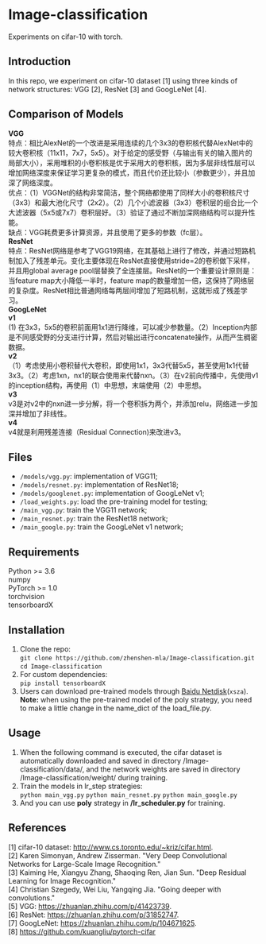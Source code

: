 # Image-classification

  Experiments on cifar-10 with torch.         
  
## Introduction
  In this repo, we experiment on cifar-10 dataset [1] using three kinds of network structures: VGG [2], ResNet [3] and GoogLeNet [4].   

## Comparison of Models
  **VGG**  
  特点：相比AlexNet的一个改进是采用连续的几个3x3的卷积核代替AlexNet中的较大卷积核（11x11，7x7，5x5）。对于给定的感受野（与输出有关的输入图片的局部大小），采用堆积的小卷积核是优于采用大的卷积核，因为多层非线性层可以增加网络深度来保证学习更复杂的模式，而且代价还比较小（参数更少），并且加深了网络深度。  
  优点：（1）VGGNet的结构非常简洁，整个网络都使用了同样大小的卷积核尺寸（3x3）和最大池化尺寸（2x2）。（2）几个小滤波器（3x3）卷积层的组合比一个大滤波器（5x5或7x7）卷积层好。（3）验证了通过不断加深网络结构可以提升性能。  
  缺点：VGG耗费更多计算资源，并且使用了更多的参数（fc层）。  
  **ResNet**  
  特点：ResNet网络是参考了VGG19网络，在其基础上进行了修改，并通过短路机制加入了残差单元。变化主要体现在ResNet直接使用stride=2的卷积做下采样，并且用global average pool层替换了全连接层。ResNet的一个重要设计原则是：当feature map大小降低一半时，feature map的数量增加一倍，这保持了网络层的复杂度。ResNet相比普通网络每两层间增加了短路机制，这就形成了残差学习。  
  **GoogLeNet**  
  **v1**  
  (1) 在3x3，5x5的卷积前面用1x1进行降维，可以减少参数量。（2）Inception内部是不同感受野的分支进行计算，然后对输出进行concatenate操作，从而产生稠密数据。  
  **v2**  
  （1）考虑使用小卷积替代大卷积，即使用1x1，3x3代替5x5，甚至使用1x1代替3x3。（2）考虑1xn，nx1的联合使用来代替nxn。（3）在v2前向传播中，先使用v1的inception结构，再使用（1）中思想，末端使用（2）中思想。  
  **v3**  
  v3是对v2中的nxn进一步分解，将一个卷积拆为两个，并添加relu，网络进一步加深并增加了非线性。  
  **v4**  
  v4就是利用残差连接（Residual Connection)来改进v3。  

## Files
  * `/models/vgg.py`: implementation of VGG11;  
  * `/models/resnet.py`: implementation of ResNet18;  
  * `/models/googlenet.py`: implementation of GoogLeNet v1;  
  * `/load_weights.py`: load the pre-training model for testing;  
  * `/main_vgg.py`: train the VGG11 network;  
  * `/main_resnet.py`: train the ResNet18 network;  
  * `/main_google.py`: train the GoogLeNet v1 network;  
  
## Requirements  

  Python >= 3.6  
  numpy  
  PyTorch >= 1.0  
  torchvision  
  tensorboardX  
  

## Installation
  1. Clone the repo:   
    ```
    git clone https://github.com/zhenshen-mla/Image-classification.git   
    ```   
    ```
    cd Image-classification  
    ```
  2. For custom dependencies:   
    ```
    pip install tensorboardX   
    ```  
  3. Users can download pre-trained models through [Baidu Netdisk](https://pan.baidu.com/s/1K0uje4jHRzlOHlgW7jSxPg)(```xsza```).  **Note:** when using the pre-trained model of the poly strategy, you need to make a little change in the name_dict of the load_file.py. 
## Usage   
  1. When the following command is executed, the cifar dataset is automatically downloaded and saved in directory /Image-classification/data/, and the network weights are saved in directory /Image-classification/weight/ during training.   
  2. Train the models in lr_step strategies:  
  ``` python main_vgg.py ``` ``` python main_resnet.py ``` ``` python main_google.py ```   
  3. And you can use **poly** strategy in **/lr_scheduler.py** for training.  
  
## References
  [1] cifar-10 dataset: http://www.cs.toronto.edu/~kriz/cifar.html.  
  [2] Karen Simonyan, Andrew Zisserman. "Very Deep Convolutional Networks for Large-Scale Image Recognition."   
  [3] Kaiming He, Xiangyu Zhang, Shaoqing Ren, Jian Sun. "Deep Residual Learning for Image Recognition."    
  [4] Christian Szegedy, Wei Liu, Yangqing Jia. "Going deeper with convolutions."  
  [5] VGG: https://zhuanlan.zhihu.com/p/41423739.  
  [6] ResNet: https://zhuanlan.zhihu.com/p/31852747.  
  [7] GoogLeNet: https://zhuanlan.zhihu.com/p/104671625.  
  [8] https://github.com/kuangliu/pytorch-cifar
